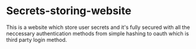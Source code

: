 # Secrets-storing-website
This is a website which store user secrets and it's fully secured with all the neccessary authentication methods from simple hashing to oauth which is third party login method.
